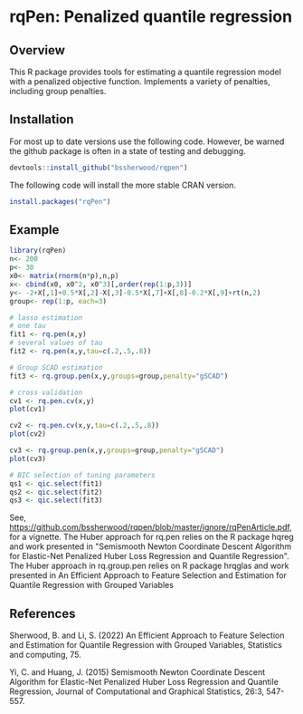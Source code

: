 # rqPen: Penalized quantile regression

## Overview

This R package provides tools for estimating a quantile regression model with a penalized objective function. Implements a variety of 
penalties, including group penalties. 

## Installation

For most up to date versions use the following code. However, be warned the github package is often in a state of testing and debugging.
``` r
devtools::install_github("bssherwood/rqpen")
```

The following code will install the more stable CRAN version.
```r
install.packages("rqPen")
```

## Example

``` r
library(rqPen)
n<- 200
p<- 30
x0<- matrix(rnorm(n*p),n,p)
x<- cbind(x0, x0^2, x0^3)[,order(rep(1:p,3))]
y<- -2+X[,1]+0.5*X[,2]-X[,3]-0.5*X[,7]+X[,8]-0.2*X[,9]+rt(n,2)
group<- rep(1:p, each=3)

# lasso estimation
# one tau
fit1 <- rq.pen(x,y)
# several values of tau
fit2 <- rq.pen(x,y,tau=c(.2,.5,.8))

# Group SCAD estimation
fit3 <- rq.group.pen(x,y,groups=group,penalty="gSCAD")

# cross validation
cv1 <- rq.pen.cv(x,y)
plot(cv1)

cv2 <- rq.pen.cv(x,y,tau=c(.2,.5,.8))
plot(cv2)

cv3 <- rq.group.pen(x,y,groups=group,penalty="gSCAD")
plot(cv3)

# BIC selection of tuning parameters
qs1 <- qic.select(fit1)
qs2 <- qic.select(fit2)
qs3 <- qic.select(fit3)
```

See, https://github.com/bssherwood/rqpen/blob/master/ignore/rqPenArticle.pdf, for a vignette. The Huber approach for rq.pen relies on the R package hqreg and work presented in "Semismooth Newton Coordinate Descent Algorithm for Elastic-Net Penalized Huber Loss Regression and Quantile Regression". The Huber approach in rq.group.pen relies on R package hrqglas and work presented in An Efficient Approach to Feature Selection and Estimation for Quantile Regression with Grouped Variables


## References

Sherwood, B. and Li, S. (2022) An Efficient Approach to Feature Selection and Estimation for Quantile Regression with Grouped Variables, Statistics and computing, 75. 

Yi, C. and Huang, J. (2015) Semismooth Newton Coordinate Descent Algorithm for Elastic-Net Penalized Huber Loss Regression and Quantile Regression, Journal of Computational and Graphical Statistics, 26:3, 547-557. 

